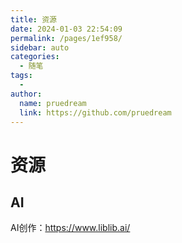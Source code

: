```yaml
---
title: 资源
date: 2024-01-03 22:54:09
permalink: /pages/1ef958/
sidebar: auto
categories:
  - 随笔
tags:
  - 
author: 
  name: pruedream
  link: https://github.com/pruedream
---
```




# 资源



## AI

AI创作：https://www.liblib.ai/
